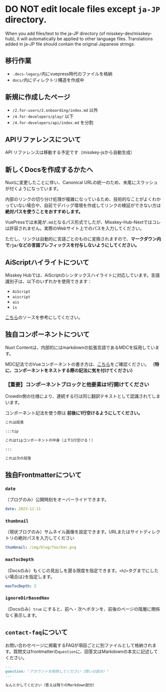 # **DO NOT edit locale files** except `ja-JP` directory.

When you add files/text to the ja-JP directory (of misskey-dev/misskey-hub), it will automatically be applied to other language files.
Translations added in ja-JP file should contain the original Japanese strings.

## 移行作業

- `.docs-legacy/`内にvuepress時代のファイルを格納
- `docs/`内にディレクトリ構造を作成中

## 新規に作成したページ

- `/2.for-users/2.onboarding/index.md` 以外
- `/4.for-developers/play/` 以下
- `/4.for-developers/api/index.md` を分割

## APIリファレンスについて

API リファレンスは移動する予定です（misskey-jsから自動生成）

## 新しくDocsを作成するかたへ

Nuxtに変更したことに伴い、Canonical URLの統一のため、末尾にスラッシュが付くようになっています。

内部のリンクの切り分け処理が複雑になっているため、技術的なことがよくわかっていない場合や、自前でデバッグ環境を作成してリンクの検証ができない方は**絶対パスを使うことをおすすめします。**

VuePressでは末尾が`.md`となるパス形式でしたが、Misskey-Hub-Nextではコレは許容されません。実際のWebサイト上でのパスを入力してください。

ただし、リンクは自動的に言語ごとのものに変換されますので、**マークダウン内で`/ja/`などの言語プレフィックスを付与しないようにしてください。**

## AiScriptハイライトについて

Misskey Hubでは、AiScriptのシンタックスハイライトに対応しています。言語識別子は、以下のいずれかを使用できます：

- `AiScript`
- `aiscript`
- `ais`
- `is`

[こちら](./ja/docs/4.for-developers/plugin/create-plugin.md)のソースを参考にしてください。

## 独自コンポーネントについて

Nuxt Contentは、内部的にはmarkdownの拡張言語であるMDCを採用しています。

MDC記法でのVueコンポーネントの書き方は、[こちら](https://content.nuxt.com/usage/markdown#vue-components)をご確認ください。
**（特に、コンポーネントをネストする際の記法に気を付けてください）**

### 【重要】コンポーネントブロックと他要素は1行開けてください

Crowdin側の仕様により、連続する行は同じ翻訳テキストとして認識されてしまいます。

コンポーネント記法を使う際は **前後に1行空けるようにしてください。**

```md
これは段落

:::tip

これはtipコンポーネントの中身（上下1行空ける！）

:::

これは次の段落
```

## 独自Frontmatterについて

### `date`
（ブログのみ）公開時刻をオーバーライドできます。

```yml
date: 2023-11-11
```

### `thumbnail`
（現状ブログのみ）サムネイル画像を設定できます。URLまたはサイトディレクトリの絶対パスを入力してください

```yml
thumbnail: /img/blog/foo/bar.png
```

### `maxTocDepth`
（Docsのみ）もくじの見出しを遡る限度を指定できます。`<h2>`タグまでにしたい場合は`2`を指定します。

```yml
maxTocDepth: 2
```

### `ignoreDirBasedNav`
（Docsのみ）`true` にすると、前へ・次へボタンを、前後のページの階層に関係なく表示します。

## `contact-faq`について
お問い合わせページに掲載するFAQが項目ごとに別ファイルとして格納されます。質問文はfrontmatterの`question`に、回答文はMarkdownの本文に記述してください。


```md
---
question: "アカウントを削除してください（問いの部分）"
---

なんとかしてください（答えは残りのMarkdown部分）
```
